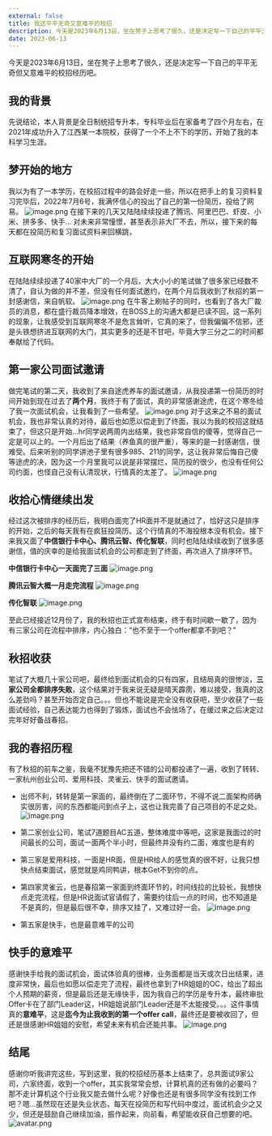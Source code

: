 ```yaml
---
external: false
title: 我这平平无奇又意难平的校招
description: 今天是2023年6月13日，坐在凳子上思考了很久，还是决定写一下自己的平平无奇但又意难平的校招经历...
date: 2023-06-13
---
```


今天是2023年6月13日，坐在凳子上思考了很久，还是决定写一下自己的平平无奇但又意难平的校招经历吧。

## 我的背景
先说结论，本人背景是全日制统招专升本，专科毕业后在家备考了四个月左右，在2021年成功升入了江西某一本院校，获得了一个不上不下的学历，开始了我的本科学习生涯。

## 梦开始的地方
我以为有了一本学历，在校招过程中的路会好走一些，所以在把手上的复习资料复习完毕后，2022年7月6号，我满怀信心的投出了自己的第一份简历，投给了网易。
![image.png](https://p1-juejin.byteimg.com/tos-cn-i-k3u1fbpfcp/3d1a549717d1441b918ae6f2dfb41f05~tplv-k3u1fbpfcp-watermark.image?)
在接下来的几天又陆陆续续投递了腾讯、阿里巴巴、虾皮、小米、拼多多、快手... 对未来非常憧憬，甚至表示非大厂不去，所以，接下来的每天都在投简历和复习面试资料来回横跳，

## 互联网寒冬的开始
在陆陆续续投递了40家中大厂的一个月后，大大小小的笔试做了很多家已经数不清了，自认为做的并不差，但没有任何面试邀约，在两个月后我收到了秋招的第一封感谢信，来自帆软。
![image.png](https://p1-juejin.byteimg.com/tos-cn-i-k3u1fbpfcp/13ff2f7ad84749b29fd9e02a9cf204f9~tplv-k3u1fbpfcp-watermark.image?)
在牛客上刷帖子的同时，也看到了各大厂裁员的消息，都在盛行裁员降本增效，在BOSS上的沟通大都是已读不回，这一系列的现象，让我感受到互联网寒冬不是危言耸听，它真的来了，但我偏偏不信邪，还是头铁想挤进互联网的大门，其实更多的还是不甘吧，毕竟大学三分之二的时间都奉献给了代码。

## 第一家公司面试邀请
做完笔试的第二天，我收到了来自途虎养车的面试邀请，从我投递第一份简历的时间开始到现在过去了**两个月**，我终于有了面试，真的非常感谢途虎，在这个寒冬给了我一次面试机会，让我看到了一些希望。
![image.png](https://p6-juejin.byteimg.com/tos-cn-i-k3u1fbpfcp/f00df1b6eec24aa48134f3183414d0cc~tplv-k3u1fbpfcp-watermark.image?)
对于这来之不易的面试机会，我也非常认真的对待，最后也如愿以偿走到了终面，我以为我的校招这就结束了，但这只是开始...hr同学说两周内出结果，我也非常自信的傻等，觉得自己一定是可以上的。一个月后出了结果（养鱼真的很严重），等来的是一封感谢信，很难受。后来听别的同学讲池子里有很多985、211的同学，这让我非常后悔自己傻等途虎的决，因为这一个月里我可以说是非常摆烂，简历投的很少，也没有任何公司约面，也怪自己没有认清现状，行情真的太差了。
![image.png](https://p1-juejin.byteimg.com/tos-cn-i-k3u1fbpfcp/16a519eb3c464791b2606661cdb1281b~tplv-k3u1fbpfcp-watermark.image?)

## 收拾心情继续出发
经过这次被排序的经历后，我明白面完了HR面并不是就通过了，恰好这只是排序的开始，之后的每天我有在疯狂投简历。这个行情真的不海投根本没有机会。接下来我又面了**中信银行卡中心、腾讯云智、传化智联**，同时也陆陆续续收到了很多感谢信，值的庆幸的是给我面试机会的公司都走到了终面，再次进入了排序环节。

**中信银行卡中心一天面完了三面**
![image.png](https://p3-juejin.byteimg.com/tos-cn-i-k3u1fbpfcp/46ee4b9fce614fbf9892d1ddf5d0ac86~tplv-k3u1fbpfcp-watermark.image?)

**腾讯云智大概一月走完流程**
![image.png](https://p1-juejin.byteimg.com/tos-cn-i-k3u1fbpfcp/9bd401e6c8254bc6b70066f8c0859857~tplv-k3u1fbpfcp-watermark.image?)

**传化智联**
![image.png](https://p3-juejin.byteimg.com/tos-cn-i-k3u1fbpfcp/fe72dfd5eca845e588aba858478493c4~tplv-k3u1fbpfcp-watermark.image?)

至此已经接近12月份了，我的秋招也正式宣布结束，终于有时间歇一歇了，因为有三家公司在流程中排序，内心独白：“也不至于一个offer都拿不到吧？”

## 秋招收获
笔试了大概几十家公司吧，最终给到面试机会的只有四家，且结局真的很惨淡，**三家公司全都排序失败**，这个结果对于我来说无疑是晴天霹雳，难以接受，我真的这么差劲吗？甚至开始否定自己。。。但也不能说是完全没有收获吧，至少收获了一些面试经验，自己表达能力也得到了锻炼，面试也不会怯场了，在缓过来之后决定过完年好好备战春招。

## 我的春招历程
有了秋招的前车之鉴，我毫不犹豫先把还不错的公司都投递了一遍，收到了转转、一家杭州创业公司、爱用科技、灵雀云、快手的面试邀请。
- 出师不利，转转是第一家面的，最终倒在了二面环节，不得不说二面架构师确实很厉害，问的东西都能问到点子上，这也让我完善了自己项目的不足之处。
![image.png](https://p3-juejin.byteimg.com/tos-cn-i-k3u1fbpfcp/6a06517c49be4930829a6dc83907c9ef~tplv-k3u1fbpfcp-watermark.image?)

- 第二家创业公司，笔试7道题目AC五道，整体难度中等吧，这家是我面过的时间最长的公司，面试一面两个半小时，但最终并没有约二面，难度也是有的

- 第三家是爱用科技，一面是HR面，但是HR给人的感觉真的很不好，让我只想快点结束面试，感觉就是鸡同鸭讲，根本Get不到你的点。

- 第四家灵雀云，也是春招第一家面到终面环节的，时间线拉的比较长，我想快点走完流程，但是HR说面试官请假了，需要约往后一点的时间，也不知道是不是真的，但是最后很不幸，排序又挂了，又难过好一会。
![image.png](https://p1-juejin.byteimg.com/tos-cn-i-k3u1fbpfcp/2d44294e43e841e99b877cb338d2471b~tplv-k3u1fbpfcp-watermark.image?)

- 第五家是快手，也是最意难平的公司

## 快手的意难平
感谢快手给我的面试机会，面试体验真的很棒，业务面都是当天或次日出结果，进度非常快，最后也如愿以偿走完了流程，最终也拿到了HR姐姐的OC，给出了超出个人预期的薪资，但是最后还是无缘快手，因为我自己的学历是专升本，最终审批Offer卡在了部门Leader这，HR姐姐说部门Leader还是不太能接受。。。这件事情真的**意难平**，这是**迄今为止我收到的第一个offer call**，最终还是要被收回了，但还是很感谢HR姐姐的安慰，希望未来有机会还能共事。
![image.png](https://p3-juejin.byteimg.com/tos-cn-i-k3u1fbpfcp/096aa922fce945668c1ac3c2fd7e5a1b~tplv-k3u1fbpfcp-watermark.image?)

## 结尾
感谢你听我讲完这些，写到这里，我的校招经历基本上结束了，总共面试9家公司，六家终面，收到一个offer，其实我常常会想，计算机真的还有做的必要吗？那不走计算机这个行业我又能去做什么呢？好像也还是有很多同学没有找到工作吧？嗯...虽然现在还是失业状态，每天在投简历和写代码中度过，面试机会少之又少，但还是鼓励自己继续加油，振作起来，向前看，希望能收获自己想要的吧。
![avatar.png](https://avatars.githubusercontent.com/u/54731221?v=4)